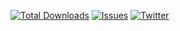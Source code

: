 [![Total Downloads](https://img.shields.io/packagist/dt/muhsenmaqsudi/press.svg)](https://packagist.org/packages/guzzlehttp/guzzle)
[![Issues](https://img.shields.io/github/issues/muhsenmaqsudi/Press)](https://packagist.org/packages/muhsenmaqsudi/press)
[![Twitter](https://img.shields.io/twitter/url?url=https%3A%2F%2Fgithub.com%2Fmuhsenmaqsudi%2FPress)](https://packagist.org/packages/muhsenmaqsudi/press)